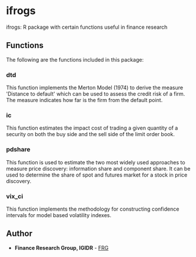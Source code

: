 # ifrogs
ifrogs: 
R package with certain functions useful in finance research

## Functions
The following are the functions included in this package:

### dtd
This function implements the Merton Model (1974) to derive the measure 'Distance to default' which can be used to assess the credit risk of a firm. The measure indicates how far is the firm from the default point. 

### ic
This function estimates the impact cost of trading a given quantity of a security on both the buy side and the sell side of the limit order book. 

### pdshare
This function is used to estimate the two most widely used approaches to measure price discovery: information share and component share. It can be used to determine the share of spot and futures market for a stock in price discovery. 

### vix_ci
This function implements the methodology for constructing confidence intervals for model based volatility indexes. 

## Author
* **Finance Research Group, IGIDR** - [FRG](https://ifrogs.org)